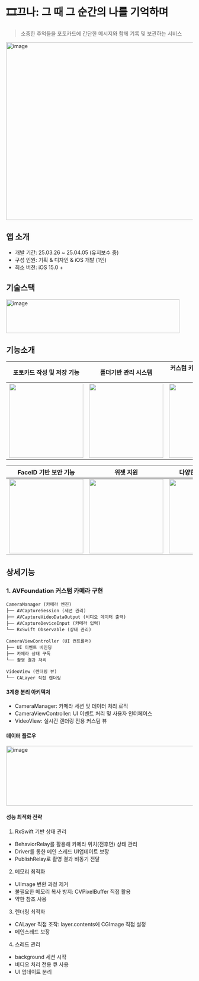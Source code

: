 # 🎞️끄나: 그 때 그 순간의 나를 기억하며
> 소중한 추억들을 포토카드에 간단한 메시지와 함께 기록 및 보관하는 서비스
<img width="882" height="479" alt="image" src="https://github.com/user-attachments/assets/3d114c2f-3d1e-4c0d-bd4d-6ce589d43c7b" />


## 앱 소개
- 개발 기간: 25.03.26 ~ 25.04.05 (유지보수 중)
- 구성 인원: 기획 & 디자인 & iOS 개발 (1인)
- 최소 버전: iOS 15.0 +
  
## 기술스택
<img width="468" height="91" alt="image" src="https://github.com/user-attachments/assets/33174ee5-4664-4817-8707-0cce760efa37" />


## 기능소개

|   포토카드 작성 및 저장 기능   |   폴더기반 관리 시스템   |    커스텀 카메라 및 이미지 필터 기능   | 폴더별 이미지 미리보기 기능   |
|  :-------------: |  :-------------: |  :-------------: |  :-------------: |
| <img width=200 src="https://github.com/user-attachments/assets/c203d01e-55bb-4b4c-8885-100dd56fc50b"> | <img width=200 src="https://github.com/user-attachments/assets/38a2dc07-fe50-4f3e-849c-07ae3fc19679"> | <img width=200 src="https://github.com/user-attachments/assets/6e27a525-c2a9-4487-b937-81a8d06e0f48"> | <img width=200 src="https://github.com/user-attachments/assets/c0261ddb-4c01-4efd-9ec1-9e1682cff832"> |

|   FaceID 기반 보안 기능   |   위젯 지원   |    다양한 색상 테마 지원   |
|  :-------------: |  :-------------: |  :-------------: |
| <img width=200 src="https://github.com/user-attachments/assets/948a1d7c-4cc5-4005-a413-a135204c57ea"> | <img width=200 src="https://github.com/user-attachments/assets/64febe7d-b920-4c10-8fac-23a77b156866"> | <img width=200 src="https://github.com/user-attachments/assets/5490a5c7-dc02-4e0f-b516-05246bebb0c8"> |

## 상세기능
### 1. AVFoundation 커스텀 카메라 구현
```
CameraManager (카메라 엔진)
├── AVCaptureSession (세션 관리)
├── AVCaptureVideoDataOutput (비디오 데이터 출력)
├── AVCaptureDeviceInput (카메라 입력)
└── RxSwift Observable (상태 관리)

CameraViewController (UI 컨트롤러)
├── UI 이벤트 바인딩
├── 카메라 상태 구독
└── 촬영 결과 처리

VideoView (렌더링 뷰)
└── CALayer 직접 렌더링
```

#### 3계층 분리 아키텍처
- CameraManager: 카메라 세션 및 데이터 처리 로직
- CameraViewController: UI 이벤트 처리 및 사용자 인터페이스
- VideoView: 실시간 렌더링 전용 커스텀 뷰

#### 데이터 플로우
<img width="671" height="161" alt="image" src="https://github.com/user-attachments/assets/d9878348-0a71-465f-8414-91787b9758e1" />

#### 성능 최적화 전략
1. RxSwift 기반 상태 관리
   </br>
   
  - BehaviorRelay를 활용해 카메라 위치(전후면) 상태 관리
  - Driver를 통한 메인 스레드 UI업데이트 보장
  - PublishRelay로 촬영 결과 비동기 전달 
2. 메모리 최적화
   </br>
 - UIImage 변환 과정 제거
 - 불필요한 메모리 복사 방지: CVPixelBuffer 직접 활용
 - 약한 참조 사용
    
3. 렌더링 최적화
   </br>
 - CALayer 직접 조작: layer.contents에 CGImage 직접 설정
 - 메인스레드 보장
    
4. 스레드 관리
   </br>
 - background 세션 시작
 - 비디오 처리 전용 큐 사용
- UI 업데이트 분리

</br>

